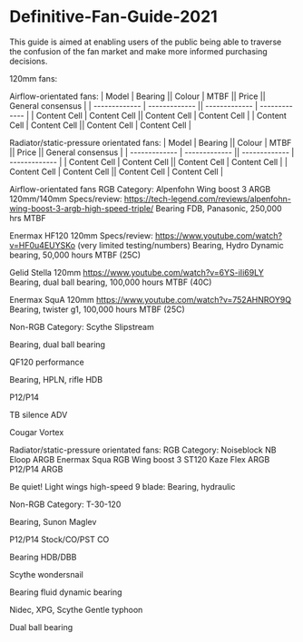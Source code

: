 # Definitive-Fan-Guide-2021
This guide is aimed at enabling users of the public being able to traverse the confusion of the fan market and make more informed purchasing decisions.

120mm fans:

Airflow-orientated fans:
| Model | Bearing || Colour  | MTBF || Price || General consensus |
| ------------- | ------------- || ------------- | ------------- |
| Content Cell  | Content Cell  || Content Cell  | Content Cell  |
| Content Cell  | Content Cell  || Content Cell  | Content Cell  |


Radiator/static-pressure orientated fans:
| Model | Bearing || Colour  | MTBF || Price || General consensus |
| ------------- | ------------- || ------------- | ------------- |
| Content Cell  | Content Cell  || Content Cell  | Content Cell  |
| Content Cell  | Content Cell  || Content Cell  | Content Cell  |

Airflow-orientated fans
RGB Category: 
Alpenfohn Wing boost 3 ARGB 120mm/140mm
Specs/review:
https://tech-legend.com/reviews/alpenfohn-wing-boost-3-argb-high-speed-triple/
Bearing FDB, Panasonic, 250,000 hrs MTBF

Enermax HF120 120mm
Specs/review:
https://www.youtube.com/watch?v=HF0u4EUYSKo (very limited testing/numbers)
Bearing, Hydro Dynamic bearing, 50,000 hours MTBF (25C)

Gelid Stella 120mm
https://www.youtube.com/watch?v=6YS-iIi69LY
Bearing, dual ball bearing, 100,000 hours MTBF (40C)

Enermax SquA 120mm
https://www.youtube.com/watch?v=752AHNROY9Q
Bearing, twister g1, 100,000 hours MTBF (25C)


Non-RGB Category:
Scythe Slipstream

Bearing, dual ball bearing

QF120 performance

Bearing, HPLN, rifle HDB

P12/P14

TB silence ADV

Cougar Vortex



Radiator/static-pressure orientated fans:
RGB Category:
Noiseblock NB Eloop ARGB
Enermax Squa RGB
Wing boost 3 
ST120
Kaze Flex ARGB
P12/P14 ARGB

Be quiet! Light wings high-speed 9 blade:
Bearing, hydraulic

Non-RGB Category:
T-30-120


Bearing, Sunon Maglev




P12/P14 Stock/CO/PST CO

Bearing HDB/DBB

Scythe wondersnail

Bearing fluid dynamic bearing

Nidec, XPG, Scythe Gentle typhoon

Dual ball bearing







